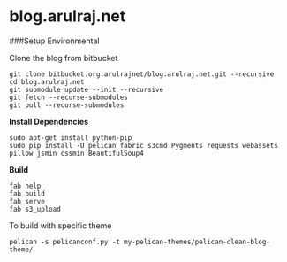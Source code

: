 blog.arulraj.net
================

###Setup Environmental

Clone the blog from bitbucket

```
git clone bitbucket.org:arulrajnet/blog.arulraj.net.git --recursive
cd blog.arulraj.net
git submodule update --init --recursive
git fetch --recurse-submodules
git pull --recurse-submodules
```

__Install Dependencies__

```
sudo apt-get install python-pip
sudo pip install -U pelican fabric s3cmd Pygments requests webassets pillow jsmin cssmin BeautifulSoup4 
```

__Build__

```
fab help
fab build
fab serve
fab s3_upload
```

To build with specific theme

```
pelican -s pelicanconf.py -t my-pelican-themes/pelican-clean-blog-theme/
```
